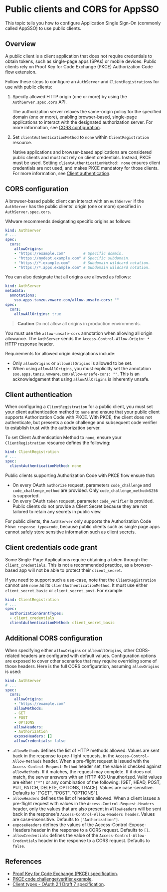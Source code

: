 # Public clients and CORS for AppSSO

This topic tells you how to configure Application Single Sign-On (commonly called AppSSO) 
to use public clients. 

## Overview

A public client is a client application that does not require credentials to obtain tokens, such as single-page 
apps (SPAs) or mobile devices. Public clients rely on Proof Key for Code Exchange (PKCE) Authorization Code flow extension.

Follow these steps to configure an `AuthServer` and `ClientRegistration`s for use with public clients:

1. Specify allowed HTTP origin (one or more) by using the `AuthServer.spec.cors` API.

    The authorization server relaxes the same-origin policy for the specified domain (one or more), 
    enabling browser-based, single-page applications to interact with the designated authorization server. 
    For more information, see [CORS configuration](#cors-configuration).

1. Set `clientAuthenticationMethod` to `none` within `ClientRegistration` resource.

    Native applications and browser-based applications are considered public clients
    and must not rely on client credentials. Instead, PKCE must be used. 
    Setting `clientAuthenticationMethod: none` ensures client credentials are not used, 
    and makes PKCE mandatory for those clients. 
    For more information, see [Client authentication](#client-authentication).

## <a id="cors-configuration"></a> CORS configuration

A browser-based public client can interact with an `AuthServer` if the `AuthServer` 
has the public clients' origin (one or more) specified in `AuthServer.spec.cors`.

VMware recommends designating specific origins as follows:

```yaml
kind: AuthServer
# ...
spec:
  cors:
    allowOrigins:
    - "https://example.com"        # Specific domain.
    - "https://mydept.example.com" # Specific subdomain.
    - "https://*.example.com"      # Subdomain wildcard notation.
    - "https://*.apps.example.com" # Subdomain wildcard notation.
```

You can also designate that all origins are allowed as follows:

```yaml
kind: AuthServer
metadata:
  annotations:
    sso.apps.tanzu.vmware.com/allow-unsafe-cors: ""
spec:
  cors:
    allowAllOrigins: true
```

> **Caution** Do not allow all origins in production environments.

You must use the `allow-unsafe-cors` annotation when allowing all origin allowance. 
The `AuthServer` sends the `Access-Control-Allow-Origin: *` HTTP response header.

Requirements for allowed origin designations include:

- Only `allowOrigins` or `allowAllOrigins` is allowed to be set.
- When using `allowAllOrigins`, you must explicitly set the annotation `sso.apps.tanzu.vmware.com/allow-unsafe-cors: ""`.
  This is an acknowledgement that using `allowAllOrigins` is inherently unsafe.

## <a id="client-authentication"></a>Client authentication

When configuring a `ClientRegistration` for a public client, you must set your client authentication method to
`none` and ensure that your public client supports Authorization Code with PKCE. 
With PKCE, the client does not authenticate, but presents a code challenge and 
subsequent code verifier to establish trust with the authorization server.

To set Client Authentication Method to `none`, ensure your `ClientRegistration` resource defines the following:

```yaml
kind: ClientRegistration
# ...
spec:
  clientAuthenticationMethod: none
```

Public clients supporting Authorization Code with PKCE flow ensure that:

- On every OAuth `authorize` request, parameters `code_challenge` and `code_challenge_method` are
  provided. Only `code_challenge_method=S256` is supported.
- On every OAuth `token` request, parameter `code_verifier` is provided.
  Public clients do not provide a Client Secret because they are not tailored to
  retain any secrets in public view.

For public clients, the `AuthServer` only supports the Authorization Code Flow: `response_type=code`,  because public clients such as single page apps cannot safely store sensitive information such as client secrets.

## <a id="client-credentials"></a>Client credentials code grant

Some Single-Page Applications require obtaining a token through the `client_credentials`. This is
not a recommended practice, as a browser-based app will not be able to protect their
`client_secret`.

If you need to support such a use-case, note that the `ClientRegistration` cannot use `none` as its
`clientAuthenticationMethod`. It must use either `client_secret_basic` or `client_secret_post`. For
example:

```yaml
kind: ClientRegistration
# ...
spec:
  authorizationGrantTypes:
  - client_credentials
  clientAuthenticationMethod: client_secret_basic
```

## <a id="additional-cors-configuration"></a> Additional CORS configuration

When specifying either `allowOrigins` or `allowAllOrigins`, other CORS-related headers are configured
with default values. Configuration options are exposed to cover other scenarios that may require
overriding some of those headers. Here is the full CORS configuration, assuming `allowOrigins` is
used:

```yaml
kind: AuthServer
# ...
spec:
  cors:
    allowOrigins:
    - "https://example.com"
    allowMethods:
    - GET
    - POST
    - OPTIONS
    allowHeaders:
    - Authorization
    exposeHeaders: []
    allowCredentials: false
```

- `allowMethods` defines the list of HTTP methods allowed. Values are sent back in the response to
  pre-flight requests, in the `Access-Control-Allow-Methods` header. When a pre-flight request is
  issued with the `Access-Control-Request-Method` header set, the value is checked against
  `allowMethods`. If it matches, the request may complete. If it does not match, the server answers
  with an HTTP 403 Unauthorized. Valid values are either `["*"]` or any combination of the following:
  [GET, HEAD, POST, PUT, PATCH, DELETE, OPTIONS, TRACE]. Values are case-sensitive. Defaults to
  `["GET", "POST", "OPTIONS"].
- `allowHeaders` defines the list of headers allowed. When a client issues a pre-flight request with
  values in the `Access-Control-Request-Headers` header, only the values that are also present in
  `AllowHeaders` will be sent back in the response's `Access-Control-Allow-Headers header`. Values
  are case-insensitive. Defaults to `["Authorization"]`.
- `exposeHeaders` defines the values of the Access-Control-Expose-Headers header in the response to
  a CORS request. Defaults to `[]`.
- `allowCredentials` defines the value of the `Access-Control-Allow-Credentials` header in the
  response to a CORS request. Defaults to `false`.

## <a id="refs"></a>References

- [Proof Key for Code Exchange (PKCE) specification](https://www.rfc-editor.org/rfc/rfc7636.html).
- [PKCE code challenge/verifier example](https://www.ietf.org/rfc/rfc7636.html#appendix-B).
- [Client types - OAuth 2.1 Draft 7 specification](https://datatracker.ietf.org/doc/html/draft-ietf-oauth-v2-1-07#section-2.1).
